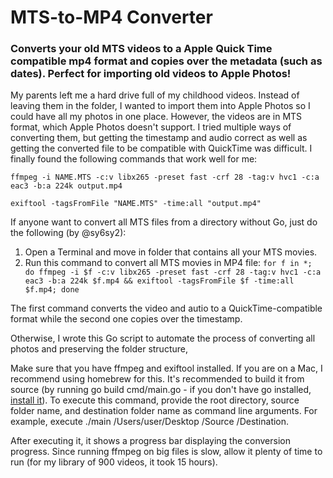 # MTS-to-MP4 Converter

### Converts your old MTS videos to a Apple Quick Time compatible mp4 format and copies over the metadata (such as dates). Perfect for importing old videos to Apple Photos!

My parents left me a hard drive full of my childhood videos. Instead of leaving them in the folder, I wanted to import them into Apple Photos so I could have all my photos in one place. However, the videos are in MTS format, which Apple Photos doesn't support. I tried multiple ways of converting them, but getting the timestamp and audio correct as well as getting the converted file to be compatible with QuickTime was difficult. I finally found the following commands that work well for me:

```
ffmpeg -i NAME.MTS -c:v libx265 -preset fast -crf 28 -tag:v hvc1 -c:a eac3 -b:a 224k output.mp4

exiftool -tagsFromFile "NAME.MTS" -time:all "output.mp4"
```

If anyone want to convert all MTS files from a directory without Go, just do the following (by @sy6sy2):

1. Open a Terminal and move in folder that contains all your MTS movies.
2. Run this command to convert all MTS movies in MP4 file: `for f in *; do ffmpeg -i $f -c:v libx265 -preset fast -crf 28 -tag:v hvc1 -c:a eac3 -b:a 224k $f.mp4 && exiftool -tagsFromFile $f -time:all $f.mp4; done`


The first command converts the video and autio to a QuickTime-compatible format while the second one copies over the timestamp.  

Otherwise, I wrote this Go script to automate the process of converting all photos and preserving the folder structure,

Make sure that you have ffmpeg and exiftool installed. If you are on a Mac, I recommend using homebrew for this. 
It's recommended to build it from source (by running go build cmd/main.go - if you don't have go installed, [install it](https://go.dev/doc/install)). 
To execute this command, provide the root directory, source folder name, and destination folder name as command line arguments. For example, execute ./main /Users/user/Desktop /Source /Destination.

After executing it, it shows a progress bar displaying the conversion progress. Since running ffmpeg on big files is slow, allow it plenty of time to run (for my library of 900 videos, it took 15 hours). 
